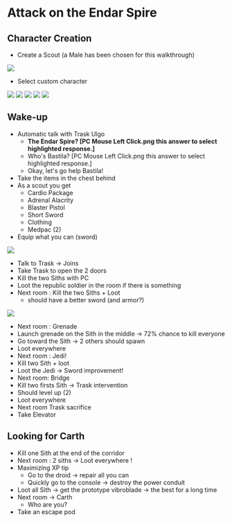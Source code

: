 Attack on the Endar Spire
================


## Character Creation

- Create a Scout (a Male has been chosen for this walkthrough)

![](../resources/images/screenshots/classSelect.png)

- Select custom character

![](../resources/images/screenshots/customCharacter.png)
![](../resources/images/screenshots/portraitSelect.png)
![](../resources/images/screenshots/attributesSelect.png)
![](../resources/images/screenshots/skillsSelect.png)
![](../resources/images/screenshots/featsSelect.png)




## Wake-up

 - Automatic talk with Trask Ulgo  
   - **The Endar Spire? [PC Mouse Left Click.png this answer to select highlighted response.]**
   - Who's Bastila? [PC Mouse Left Click.png this answer to select highlighted response.]
   - Okay, let's go help Bastila!
 - Take the items in the chest behind
 - As a scout you get
   - Cardio Package
   - Adrenal Alacrity
   - Blaster Pistol
   - Short Sword
   - Clothing
   - Medpac (2)
 - Equip what you can (sword)
 
 ![](../resources/images/screenshots/firstLootInventory.png)
 
 - Talk to Trask -> Joins
 - Take Trask to open the 2 doors
 - Kill the two Siths with PC
 - Loot the republic soldier in the room if there is something
 - Next room : Kill the two Siths + Loot
    - should have a better sword (and armor?)

 ![](../resources/images/screenshots/killSithOnEndar.png)    

 - Next room : Grenade
 - Launch grenade on the Sith in the middle -> 72% chance to kill everyone
 - Go toward the Sith -> 2 others should spawn
 - Loot everywhere
 - Next room : Jedi!
 - Kill two Sith + loot
 - Loot the Jedi -> Sword improvement!
 - Next room: Bridge
 - Kill two firsts Sith -> Trask intervention
 - Should level up (2)
 - Loot everywhere
 - Next room Trask sacrifice
 - Take Elevator
 
## Looking for Carth
 - Kill one Sith at the end of the corridor
 - Next room : 2 siths -> Loot everywhere !
 - Maximizing XP tip
   - Go to the droid -> repair all you can
   - Quickly go to the console -> destroy the power conduit
 - Loot all Sith -> get the prototype vibroblade -> the best for a long time
 - Next room -> Carth
   - Who are you?
 - Take an escape pod

 
  